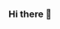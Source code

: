 ### Hi there 👋

<!--
**mihawwdra/mihawwdra** is a ✨ _special_ ✨ repository because its `README.md` (this file) appears on your GitHub profile.

Here are some ideas to get you stae = "fuel-core-client-bin"
version = { workspace = true }
authors = { workspace = true }
categories = ["concurrency", "cryptography::cryptocurrencies", "emulators"]
edition = { workspace = true }
homepage = { workspace = true }
keywords = ["blockchain", "cryptocurrencies", "fuel-vm", "fuel-cli", "fuel-gql"]
license = { workspace = true }
repository = { workspace = true }
description = "The fuel cli to interact with `fuel-core` client."

[[bin]]
name = "fuel-core-client"
path = "src/main.rs"rted:

- 🔭 I’m currently working on ...
- 🌱 I’m currently learning ...
- 👯 I’m looking to collaborate on ...
- 🤔 I’m looking for help with ...
- 💬 Ask me about ...
- 📫 How to reach me: ...
- 😄 Pronouns: ...
- ⚡ Fun fact: ...
-->
